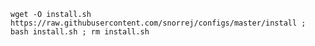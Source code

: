 ```wget -O install.sh https://raw.githubusercontent.com/snorrej/configs/master/install ; bash install.sh ; rm install.sh```
